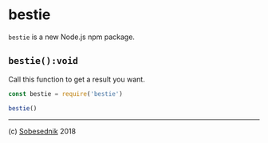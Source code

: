 # bestie

`bestie` is a new Node.js npm package.

## `bestie():void`

Call this function to get a result you want.

```js
const bestie = require('bestie')

bestie()
```

---

(c) [Sobesednik][1] 2018

[1]: https://mnpjs.org
